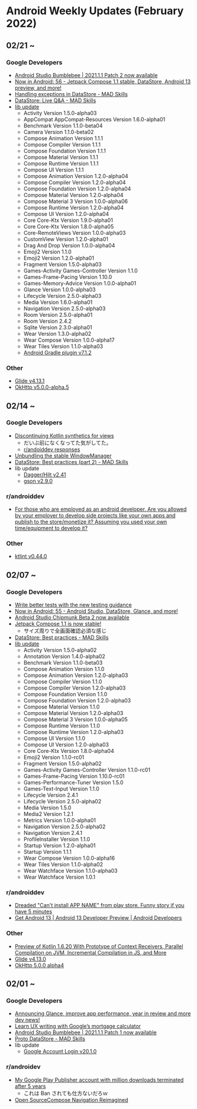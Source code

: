 # Android Weekly Updates (February 2022)

## 02/21 ~

### Google Developers

- [Android Studio Bumblebee | 2021.1.1 Patch 2 now available](https://androidstudio.googleblog.com/2022/02/android-studio-bumblebee-202111-patch-2.html)
- [Now in Android: 56 - Jetpack Compose 1.1 stable, DataStore, Android 13 preview, and more!](https://www.youtube.com/watch?v=cFkYjJbjkSo)
- [Handling exceptions in DataStore - MAD Skills](https://www.youtube.com/watch?v=Q59R8LjR0F8)
- [DataStore: Live Q&A - MAD Skills](https://www.youtube.com/watch?v=kzYKdog9S1k)
- [lib update](https://developer.android.com/jetpack/androidx/versions/all-channel#february_23_2022)
  - Activity Version 1.5.0-alpha03
  - AppCompat AppCompat-Resources Version 1.6.0-alpha01
  - Benchmark Version 1.1.0-beta04
  - Camera Version 1.1.0-beta02
  - Compose Animation Version 1.1.1
  - Compose Compiler Version 1.1.1
  - Compose Foundation Version 1.1.1
  - Compose Material Version 1.1.1
  - Compose Runtime Version 1.1.1
  - Compose UI Version 1.1.1
  - Compose Animation Version 1.2.0-alpha04
  - Compose Compiler Version 1.2.0-alpha04
  - Compose Foundation Version 1.2.0-alpha04
  - Compose Material Version 1.2.0-alpha04
  - Compose Material 3 Version 1.0.0-alpha06
  - Compose Runtime Version 1.2.0-alpha04
  - Compose UI Version 1.2.0-alpha04
  - Core Core-Ktx Version 1.9.0-alpha01
  - Core Core-Ktx Version 1.8.0-alpha05
  - Core-RemoteViews Version 1.0.0-alpha03
  - CustomView Version 1.2.0-alpha01
  - Drag And Drop Version 1.0.0-alpha04
  - Emoji2 Version 1.1.0
  - Emoji2 Version 1.2.0-alpha01
  - Fragment Version 1.5.0-alpha03
  - Games-Activity Games-Controller Version 1.1.0
  - Games-Frame-Pacing Version 1.10.0
  - Games-Memory-Advice Version 1.0.0-alpha01
  - Glance Version 1.0.0-alpha03
  - Lifecycle Version 2.5.0-alpha03
  - Media Version 1.6.0-alpha01
  - Navigation Version 2.5.0-alpha03
  - Room Version 2.5.0-alpha01
  - Room Version 2.4.2
  - Sqlite Version 2.3.0-alpha01
  - Wear Version 1.3.0-alpha02
  - Wear Compose Version 1.0.0-alpha17
  - Wear Tiles Version 1.1.0-alpha03
  - [Android Gradle plugin v7.1.2](https://developer.android.com/studio/releases/gradle-plugin#7-1-0)

### Other

- [Glide v4.13.1](https://github.com/bumptech/glide/releases/tag/v4.13.1)
- [OkHttp v5.0.0-alpha.5](https://square.github.io/okhttp/changelogs/changelog/)

## 02/14 ~

### Google Developers

- [Discontinuing Kotlin synthetics for views](https://android-developers.googleblog.com/2022/02/discontinuing-kotlin-synthetics-for-views.html)
  - だいぶ前になくなってた気がしてた。
  - [r/andoiddev responses](https://www.reddit.com/r/androiddev/comments/sw1xwd/discontinuing_kotlin_synthetics_for_views/)
- [Unbundling the stable WindowManager](https://medium.com/androiddevelopers/unbundling-the-stable-windowmanager-a5471ff2907)
- [DataStore: Best practices (part 2) - MAD Skills](https://www.youtube.com/watch?v=ZqlZnSdSqI4)
- lib update
  - [Dagger/Hilt v2.41](https://github.com/google/dagger/releases)
  - [gson v2.9.0](https://github.com/google/gson/blob/master/CHANGELOG.md)

### r/androiddev

- [For those who are employed as an android developer. Are you allowed by your employer to develop side projects like your own apps and publish to the store/monetize it? Assuming you used your own time/equipment to develop it?](https://www.reddit.com/r/androiddev/comments/sws0s7/for_those_who_are_employed_as_an_android/)

### Other

- [ktlint v0.44.0](https://github.com/pinterest/ktlint/blob/master/CHANGELOG.md)

## 02/07 ~

### Google Developers

- [Write better tests with the new testing guidance](https://android-developers.googleblog.com/2022/02/write-better-tests-with-new-testing.html)
- [Now in Android: 55 - Android Studio, DataStore, Glance, and more!](https://www.youtube.com/watch?v=Hc79sDi3f0U)
- [Android Studio Chipmunk Beta 2 now available](https://androidstudio.googleblog.com/2022/02/android-studio-chipmunk-beta-2-now.html?m=1)
- [Jetpack Compose 1.1 is now stable!](https://android-developers.googleblog.com/2022/02/jetpack-compose-11-now-stable.html)
  - サイズ周りで全画面確認必須な感じ
- [DataStore: Best practices - MAD Skills](https://www.youtube.com/watch?v=S10ci36lBJ4)
- [lib update](https://developer.android.com/jetpack/androidx/versions/all-channel#february_9_2022)
  - Activity Version 1.5.0-alpha02
  - Annotation Version 1.4.0-alpha02
  - Benchmark Version 1.1.0-beta03
  - Compose Animation Version 1.1.0
  - Compose Animation Version 1.2.0-alpha03
  - Compose Compiler Version 1.1.0
  - Compose Compiler Version 1.2.0-alpha03
  - Compose Foundation Version 1.1.0
  - Compose Foundation Version 1.2.0-alpha03
  - Compose Material Version 1.1.0
  - Compose Material Version 1.2.0-alpha03
  - Compose Material 3 Version 1.0.0-alpha05
  - Compose Runtime Version 1.1.0
  - Compose Runtime Version 1.2.0-alpha03
  - Compose UI Version 1.1.0
  - Compose UI Version 1.2.0-alpha03
  - Core Core-Ktx Version 1.8.0-alpha04
  - Emoji2 Version 1.1.0-rc01
  - Fragment Version 1.5.0-alpha02
  - Games-Activity Games-Controller Version 1.1.0-rc01
  - Games-Frame-Pacing Version 1.10.0-rc01
  - Games-Performance-Tuner Version 1.5.0
  - Games-Text-Input Version 1.1.0
  - Lifecycle Version 2.4.1
  - Lifecycle Version 2.5.0-alpha02
  - Media Version 1.5.0
  - Media2 Version 1.2.1
  - Metrics Version 1.0.0-alpha01
  - Navigation Version 2.5.0-alpha02
  - Navigation Version 2.4.1
  - ProfileInstaller Version 1.1.0
  - Startup Version 1.2.0-alpha01
  - Startup Version 1.1.1
  - Wear Compose Version 1.0.0-alpha16
  - Wear Tiles Version 1.1.0-alpha02
  - Wear Watchface Version 1.1.0-alpha03
  - Wear Watchface Version 1.0.1

### r/androiddev

- [Dreaded "Can't install APP NAME" from play store. Funny story if you have 5 minutes](https://www.reddit.com/r/androiddev/comments/sr9xr4/dreaded_cant_install_app_name_from_play_store/)
- [Get Android 13 | Android 13 Developer Preview | Android Developers](https://www.reddit.com/r/androiddev/comments/spd45r/get_android_13_android_13_developer_preview/)

### Other

- [Preview of Kotlin 1.6.20 With Prototype of Context Receivers, Parallel Compilation on JVM, Incremental Compilation in JS, and More](https://blog.jetbrains.com/kotlin/2022/02/kotlin-1-6-20-m1-released/)
- [Glide v4.13.0](https://github.com/bumptech/glide/releases)
- [OkHttp 5.0.0 alpha4](https://github.com/square/okhttp)

## 02/01 ~

### Google Developers

- [Announcing Glance, improve app performance, year in review and more dev news!](https://www.youtube.com/watch?v=QdNP_Q9_5AE)
- [Learn UX writing with Google’s mortgage calculator](https://www.youtube.com/watch?v=hE7EQCg--KY)
- [Android Studio Bumblebee | 2021.1.1 Patch 1 now available](https://androidstudio.googleblog.com/2022/02/android-studio-bumblebee-202111-patch-1.html)
- [Proto DataStore - MAD Skills](https://www.youtube.com/watch?v=aYhgwII6_VM)
- lib update
  - [Google Account Login v20.1.0](https://developers.google.com/android/guides/releases#february_01_2022)

### r/androidev

- [My Google Play Publisher account with million downloads terminated after 5 years](https://www.reddit.com/r/androiddev/comments/skch98/my_google_play_publisher_account_with_million/)
  - これは Ban されても仕方ないだろｗ
- [Open SourceCompose Navigation Reimagined](https://www.reddit.com/r/androiddev/comments/skm69f/compose_navigation_reimagined/)
